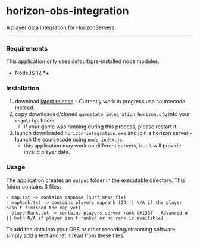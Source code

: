# horizon-obs-integration
 
A player data integration for [HorizonServers](https://www.horizonservers.net/).

---

### Requirements

This application only uses default/pre-installed node modules.

- NodeJS 12.*+

### Installation

1. download [latest release](https://github.com/13ace37/horizon-obs-integration/releases) -  Currently work in progress use sourcecode instead.
2. copy downloaded/cloned `gamestate_integration_horizon.cfg` into your `csgo\cfg\` folder.
    - if your game was running during this process, please restart it.
3. launch downloaded `horizon-integration.exe` and join a horizon server - launch the sourcecode using `node index.js`.
    - this application may work on different servers, but it will provide invalid player data.

### Usage

The application creates an `output` folder in the executable directory. This folder contains 3 files:
    
    - map.txt -> contains mapname (surf_mesa_fix)
    - mapRank.txt -> contains players maprank (24 || N/A if the player hasn't finished the map yet)
    - playerRank.txt -> contains players server rank (#1337 - Advanced ✪ || both N/A if player isn't ranked or no rank is availible)
    
To add the data into your OBS or other recording/streaming software, simply add a text and let it read from these files.